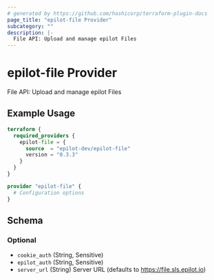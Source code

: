 ```yaml
---
# generated by https://github.com/hashicorp/terraform-plugin-docs
page_title: "epilot-file Provider"
subcategory: ""
description: |-
  File API: Upload and manage epilot Files
---
```


# epilot-file Provider

File API: Upload and manage epilot Files

## Example Usage

```terraform
terraform {
  required_providers {
    epilot-file = {
      source  = "epilot-dev/epilot-file"
      version = "0.3.3"
    }
  }
}

provider "epilot-file" {
  # Configuration options
}
```

<!-- schema generated by tfplugindocs -->
## Schema

### Optional

- `cookie_auth` (String, Sensitive)
- `epilot_auth` (String, Sensitive)
- `server_url` (String) Server URL (defaults to https://file.sls.epilot.io)
